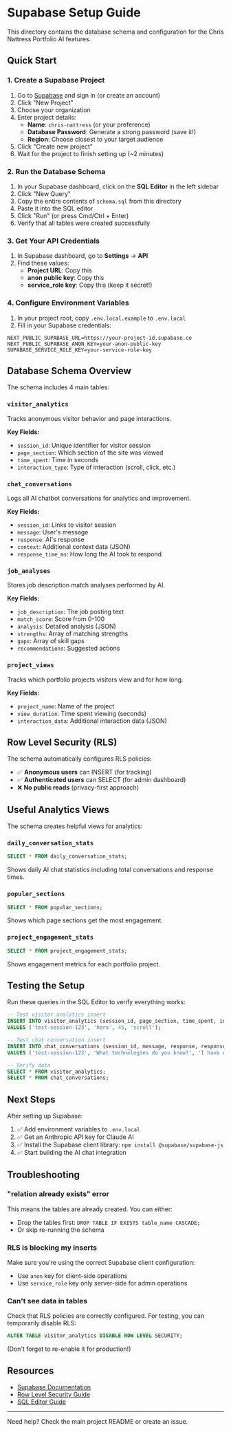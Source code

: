 # Supabase Setup Guide

This directory contains the database schema and configuration for the Chris Nattress Portfolio AI features.

## Quick Start

### 1. Create a Supabase Project

1. Go to [Supabase](https://supabase.com/) and sign in (or create an account)
2. Click "New Project"
3. Choose your organization
4. Enter project details:
   - **Name**: `chris-nattress` (or your preference)
   - **Database Password**: Generate a strong password (save it!)
   - **Region**: Choose closest to your target audience
5. Click "Create new project"
6. Wait for the project to finish setting up (~2 minutes)

### 2. Run the Database Schema

1. In your Supabase dashboard, click on the **SQL Editor** in the left sidebar
2. Click "New Query"
3. Copy the entire contents of `schema.sql` from this directory
4. Paste it into the SQL editor
5. Click "Run" (or press Cmd/Ctrl + Enter)
6. Verify that all tables were created successfully

### 3. Get Your API Credentials

1. In Supabase dashboard, go to **Settings** → **API**
2. Find these values:
   - **Project URL**: Copy this
   - **anon public key**: Copy this
   - **service_role key**: Copy this (keep it secret!)

### 4. Configure Environment Variables

1. In your project root, copy `.env.local.example` to `.env.local`
2. Fill in your Supabase credentials:

```env
NEXT_PUBLIC_SUPABASE_URL=https://your-project-id.supabase.co
NEXT_PUBLIC_SUPABASE_ANON_KEY=your-anon-public-key
SUPABASE_SERVICE_ROLE_KEY=your-service-role-key
```

## Database Schema Overview

The schema includes 4 main tables:

### `visitor_analytics`
Tracks anonymous visitor behavior and page interactions.

**Key Fields:**
- `session_id`: Unique identifier for visitor session
- `page_section`: Which section of the site was viewed
- `time_spent`: Time in seconds
- `interaction_type`: Type of interaction (scroll, click, etc.)

### `chat_conversations`
Logs all AI chatbot conversations for analytics and improvement.

**Key Fields:**
- `session_id`: Links to visitor session
- `message`: User's message
- `response`: AI's response
- `context`: Additional context data (JSON)
- `response_time_ms`: How long the AI took to respond

### `job_analyses`
Stores job description match analyses performed by AI.

**Key Fields:**
- `job_description`: The job posting text
- `match_score`: Score from 0-100
- `analysis`: Detailed analysis (JSON)
- `strengths`: Array of matching strengths
- `gaps`: Array of skill gaps
- `recommendations`: Suggested actions

### `project_views`
Tracks which portfolio projects visitors view and for how long.

**Key Fields:**
- `project_name`: Name of the project
- `view_duration`: Time spent viewing (seconds)
- `interaction_data`: Additional interaction data (JSON)

## Row Level Security (RLS)

The schema automatically configures RLS policies:

- ✅ **Anonymous users** can INSERT (for tracking)
- ✅ **Authenticated users** can SELECT (for admin dashboard)
- ❌ **No public reads** (privacy-first approach)

## Useful Analytics Views

The schema creates helpful views for analytics:

### `daily_conversation_stats`
```sql
SELECT * FROM daily_conversation_stats;
```
Shows daily AI chat statistics including total conversations and response times.

### `popular_sections`
```sql
SELECT * FROM popular_sections;
```
Shows which page sections get the most engagement.

### `project_engagement_stats`
```sql
SELECT * FROM project_engagement_stats;
```
Shows engagement metrics for each portfolio project.

## Testing the Setup

Run these queries in the SQL Editor to verify everything works:

```sql
-- Test visitor analytics insert
INSERT INTO visitor_analytics (session_id, page_section, time_spent, interaction_type)
VALUES ('test-session-123', 'hero', 45, 'scroll');

-- Test chat conversation insert
INSERT INTO chat_conversations (session_id, message, response, response_time_ms)
VALUES ('test-session-123', 'What technologies do you know?', 'I have experience with...', 1234);

-- Verify data
SELECT * FROM visitor_analytics;
SELECT * FROM chat_conversations;
```

## Next Steps

After setting up Supabase:

1. ✅ Add environment variables to `.env.local`
2. ✅ Get an Anthropic API key for Claude AI
3. ✅ Install the Supabase client library: `npm install @supabase/supabase-js`
4. ✅ Start building the AI chat integration

## Troubleshooting

### "relation already exists" error
This means the tables are already created. You can either:
- Drop the tables first: `DROP TABLE IF EXISTS table_name CASCADE;`
- Or skip re-running the schema

### RLS is blocking my inserts
Make sure you're using the correct Supabase client configuration:
- Use `anon` key for client-side operations
- Use `service_role` key only server-side for admin operations

### Can't see data in tables
Check that RLS policies are correctly configured. For testing, you can temporarily disable RLS:
```sql
ALTER TABLE visitor_analytics DISABLE ROW LEVEL SECURITY;
```
(Don't forget to re-enable it for production!)

## Resources

- [Supabase Documentation](https://supabase.com/docs)
- [Row Level Security Guide](https://supabase.com/docs/guides/auth/row-level-security)
- [SQL Editor Guide](https://supabase.com/docs/guides/database/sql-editor)

---

Need help? Check the main project README or create an issue.
